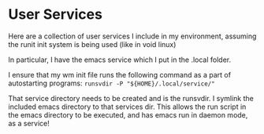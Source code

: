 # User Services
Here are a collection of user services I include in my environment, assuming the runit init system is being used (like in void linux)

In particular, I have the emacs service which I put in the .local folder.

I ensure that my wm init file runs the following command as a part of autostarting programs:
`runsvdir -P "${HOME}/.local/service/"`

That service directory needs to be created and is the runsvdir. I symlink the included emacs directory to that services dir. This allows the run script in the emacs directory to be executed, and has emacs run in daemon mode, as a service!


